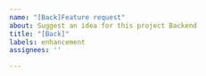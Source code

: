 ```yaml
---
name: "[Back]Feature request"
about: Suggest an idea for this project Backend
title: "[Back]"
labels: enhancement
assignees: ''

---
```



